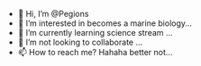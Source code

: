 - 👋 Hi, I’m @Pegions
- 👀 I’m interested in becomes a marine biology...
- 🌱 I’m currently learning science stream ...
- 💞️ I’m not looking to collaborate ...
- 📫 How to reach me? Hahaha better not...

<!---
Pegions/Pegions is a ✨ special ✨ repository because its `README.md` (this file) appears on your GitHub profile.
You can click the Preview link to take a look at your changes.
--->
